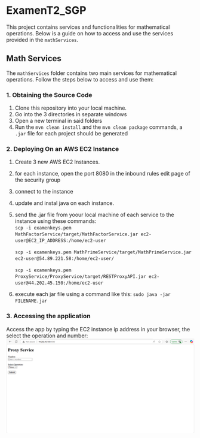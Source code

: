# ExamenT2_SGP

This project contains services and functionalities for mathematical operations. Below is a guide on how to access and use the services provided in the `mathServices`.

## Math Services

The `mathServices` folder contains two main services for mathematical operations. Follow the steps below to access and use them:


### 1. Obtaining the Source Code

1. Clone this repository into your local machine.
2. Go into the 3 directories in separate windows
3. Open a new terminal in said folders
4. Run the ```mvn clean install``` and the ```mvn clean package``` commands, a ```.jar``` file for each project should be generated 

### 2. Deploying On an AWS EC2 Instance
1. Create 3 new AWS EC2 Instances.
2. for each instance, open the port 8080 in the inbound rules edit page of the security group
3. connect to the instance
4. update and instal java on each instance.
5. send the .jar file from yoour local machine of each service to the instance using these commands: <br>
    ```scp -i examenkeys.pem MathFactorService/target/MathFactorService.jar ec2-user@EC2_IP_ADDRESS:/home/ec2-user``` <br>

    ```scp -i examenkeys.pem MathPrimeService/target/MathPrimeService.jar ec2-user@54.89.221.58:/home/ec2-user/``` <br>

    ```scp -i examenkeys.pem ProxyService/ProxyService/target/RESTProxyAPI.jar ec2-user@44.202.45.150:/home/ec2-user```


6. execute each jar file using a command like this: ```sudo java -jar FILENAME.jar```

### 3. Accessing the application

Access the app by typing the EC2 instance ip address in your browser, the select the operation and number:
![](img/1.png)